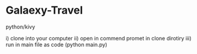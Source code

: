 # Galaexy-Travel
python/kivy

i) clone into your computer
ii) open in commend promet in clone dirotiry
iii) run in main file as code (python main.py)
